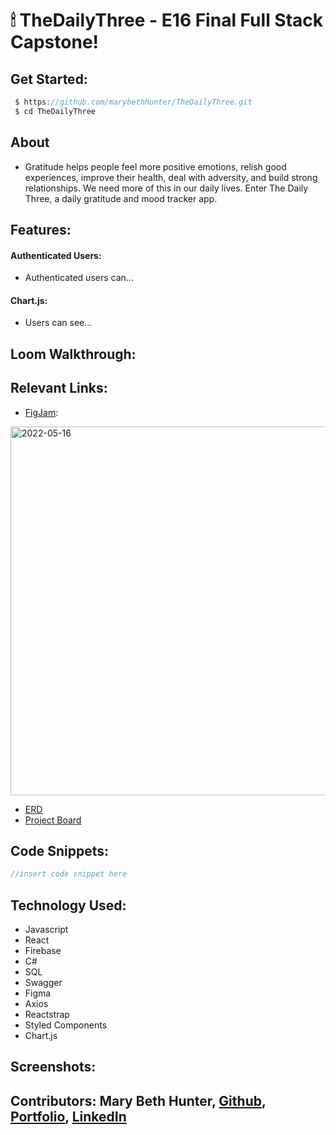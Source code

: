 # 🕯 TheDailyThree - E16 Final Full Stack Capstone!

## Get Started:


```javascript
 $ https://github.com/marybethhunter/TheDailyThree.git
 $ cd TheDailyThree
```

## About
* Gratitude helps people feel more positive emotions, relish good experiences, improve their health, deal with adversity, and build strong relationships. We need more of this in our daily lives. Enter The Daily Three, a daily gratitude and mood tracker app.

## Features: 

#### **Authenticated Users**:
* Authenticated users can...
#### **Chart.js**: 
* Users can see...

## Loom Walkthrough:

## Relevant Links:
* [FigJam](https://www.figma.com/file/PJUBo3483VLoS8xX5NKurp/The-Daily-Three?node-id=0%3A1):

<img width="590" alt="2022-05-16" src="https://user-images.githubusercontent.com/86667443/168712328-c5c08932-6058-4b00-83a4-8d016dde493b.png">

* [ERD](https://dbdiagram.io/d/627712037f945876b6d5241b)
* [Project Board](https://github.com/marybethhunter/TheDailyThree/projects/1)

## Code Snippets:

```javascript
//insert code snippet here
```

## Technology Used:
* Javascript
* React
* Firebase
* C#
* SQL
* Swagger
* Figma
* Axios
* Reactstrap
* Styled Components
* Chart.js

## Screenshots:


## Contributors: Mary Beth Hunter, [Github](https://github.com/marybethhunter), [Portfolio](https://marybeth-hunter.com/), [LinkedIn](www.linkedin.com/in/marybhunter1)
